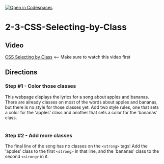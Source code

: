 [![Open in Codespaces](https://classroom.github.com/assets/launch-codespace-2972f46106e565e64193e422d61a12cf1da4916b45550586e14ef0a7c637dd04.svg)](https://classroom.github.com/open-in-codespaces?assignment_repo_id=20802958)
# 2-3-CSS-Selecting-by-Class <br>

## Video
[CSS Selecting by Class](https://youtu.be/xiGguPT09sQ) <-- Make sure to watch this video first

## Directions 
### Step #1 - Color those classes <br>
This webpage displays the lyrics for a song about apples and bananas. There are already classes on most of the words about apples and bananas, but there is no style for those classes yet. Add two style rules, one that sets a color for the 'apples' class and another that sets a color for the 'bananas' class.
<br><br>
### Step #2 - Add more classes <br>
The final line of the song has no classes on the `<strong>` tags! Add the 'apples' class to the first `<strong>` in that line, and the 'bananas' class to the second `<strong>` in it.
